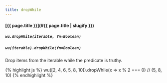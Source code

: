 ```yaml
---
title: dropWhile
---
```

#### [{{ page.title }}](#{{ page.title | slugify }})
##### `wu.dropWhile(iterable, fn=Boolean)`
##### `wu(iterable).dropWhile(fn=Boolean)`

Drop items from the iterable while the predicate is truthy.

{% highlight js %}
wu([2, 4, 6, 5, 8, 10]).dropWhile(x => x % 2 === 0)
// (5, 8, 10)
{% endhighlight %}

